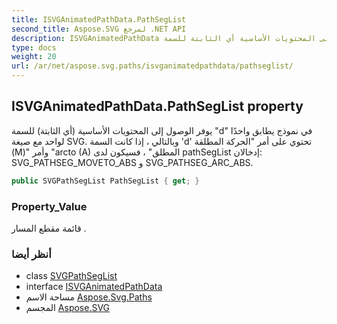```yaml
---
title: ISVGAnimatedPathData.PathSegList
second_title: Aspose.SVG لمرجع .NET API
description: ISVGAnimatedPathData ملكية. يوفر الوصول إلى المحتويات الأساسية أي الثابتة للسمة d في نموذج يطابق واحدًا لواحد مع صيغة SVG. وبالتالي  إذا كانت السمة d تحتوي على أمر الحركة المطلقة M وأمر arcto A المطلق  فسيكون لدى pathSegList إدخالان SVG_PATHSEG_MOVETO_ABS و SVG_PATHSEG_ARC_ABS.
type: docs
weight: 20
url: /ar/net/aspose.svg.paths/isvganimatedpathdata/pathseglist/
---
```

## ISVGAnimatedPathData.PathSegList property

يوفر الوصول إلى المحتويات الأساسية (أي الثابتة) للسمة "d" في نموذج يطابق واحدًا لواحد مع صيغة SVG. وبالتالي ، إذا كانت السمة 'd' تحتوي على أمر "الحركة المطلقة (M)" وأمر "arcto (A) المطلق" ، فسيكون لدى pathSegList إدخالان: SVG_PATHSEG_MOVETO_ABS و SVG_PATHSEG_ARC_ABS.

```csharp
public SVGPathSegList PathSegList { get; }
```

### Property_Value

قائمة مقطع المسار .

### أنظر أيضا

* class [SVGPathSegList](../../svgpathseglist/)
* interface [ISVGAnimatedPathData](../)
* مساحة الاسم [Aspose.Svg.Paths](../../isvganimatedpathdata/)
* المجسم [Aspose.SVG](../../../)


